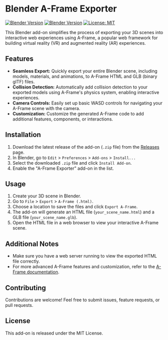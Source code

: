 # Blender A-Frame Exporter

[![Blender Version](https://img.shields.io/badge/Blender-3.0+-orange.svg)](https://www.blender.org/) [![Blender Version](https://img.shields.io/badge/Blender-4.0+-orange.svg)](https://www.blender.org/)
[![License: MIT](https://img.shields.io/badge/License-MIT-yellow.svg)](https://opensource.org/licenses/MIT)

This Blender add-on simplifies the process of exporting your 3D scenes into interactive web experiences using A-Frame, a popular web framework for building virtual reality (VR) and augmented reality (AR) experiences.

## Features

* **Seamless Export:** Quickly export your entire Blender scene, including models, materials, and animations, to A-Frame HTML and GLB (binary glTF) files.
* **Collision Detection:** Automatically add collision detection to your exported models using A-Frame's physics system, enabling interactive experiences.
* **Camera Controls:** Easily set up basic WASD controls for navigating your A-Frame scene with the camera.
* **Customization:** Customize the generated A-Frame code to add additional features, components, or interactions.

## Installation

1. Download the latest release of the add-on (`.zip` file) from the [Releases](https://github.com/your-username/blender-aframe-exporter/releases) page.
2. In Blender, go to `Edit` > `Preferences` > `Add-ons` > `Install...`
3. Select the downloaded `.zip` file and click `Install Add-on`.
4. Enable the "A-Frame Exporter" add-on in the list.

## Usage

1. Create your 3D scene in Blender.
2. Go to `File` > `Export` > `A-Frame (.html)`.
3. Choose a location to save the files and click `Export A-Frame`.
4. The add-on will generate an HTML file (`your_scene_name.html`) and a GLB file (`your_scene_name.glb`).
5. Open the HTML file in a web browser to view your interactive A-Frame scene.

## Additional Notes

* Make sure you have a web server running to view the exported HTML file correctly.
* For more advanced A-Frame features and customization, refer to the [A-Frame documentation](https://aframe.io/docs/).

## Contributing

Contributions are welcome! Feel free to submit issues, feature requests, or pull requests.

## License

This add-on is released under the MIT License.
